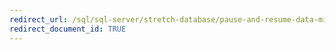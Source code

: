 ```yaml
---
redirect_url: /sql/sql-server/stretch-database/pause-and-resume-data-migration-stretch-database
redirect_document_id: TRUE 
---
```

